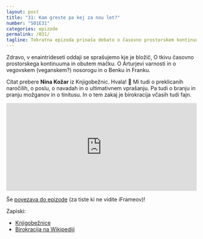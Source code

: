 ```yaml
---
layout: post
title: "31: Kam greste pa kej za nou let?"
number: "S01E31"
categories: epizode
permalink: /031/
tagline: Tokratna epizoda prinaša debato o časovno prostorskem kontinuumu. O tkivu časovno prostorskega kontinuuma, tinitusu in birokraciji. O Arturjevi varnosti in o vegovskemnosorogu in o Benku in Franku. Citat prebere Nina Kožar.
---
```


Zdravo, v enaintrideseti oddaji se sprašujemo kje je bložič, O tkivu časovno prostorskega kontinuuma in obutem mačku. O Arturjevi varnosti in o vegovskem (veganskem?) nosorogu in o Benku in Franku.

Citat prebere **Nina Kožar** iz Knjigobežnic. Hvala! 🙏 Mi tudi o preklicanih naročilih, o poslu, o navadah in o ultimativnem vprašanju. Pa tudi o branju in pranju možganov in o tinitusu. In o tem zakaj je birokracija včasih tudi fajn. 

<iframe src="https://open.spotify.com/embed-podcast/episode/1HCIklu1RpvB34yBGyU5mP" width="100%" height="232" frameborder="0" allowtransparency="true" allow="encrypted-media"></iframe>

Še [povezava do epizode](https://apple.co/3hpuUiC) (za tiste ki ne vidite iFrameov)!

Zapiski:
- [Knjigobežnice](https://www.facebook.com/groups/knjigobeznice)
- [Birokracija na Wikipediji](https://en.wikipedia.org/wiki/Bureaucracy)